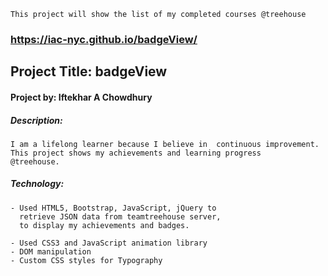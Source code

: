 
 ```This project will show the list of my completed courses @treehouse```

###  https://iac-nyc.github.io/badgeView/
## Project Title: badgeView
#### Project by: Iftekhar A Chowdhury
##### Description:
```
I am a lifelong learner because I believe in  continuous improvement.
This project shows my achievements and learning progress
@treehouse.

```
##### Technology:
```
- Used HTML5, Bootstrap, JavaScript, jQuery to
  retrieve JSON data from teamtreehouse server,
  to display my achievements and badges.

- Used CSS3 and JavaScript animation library
- DOM manipulation
- Custom CSS styles for Typography
```
